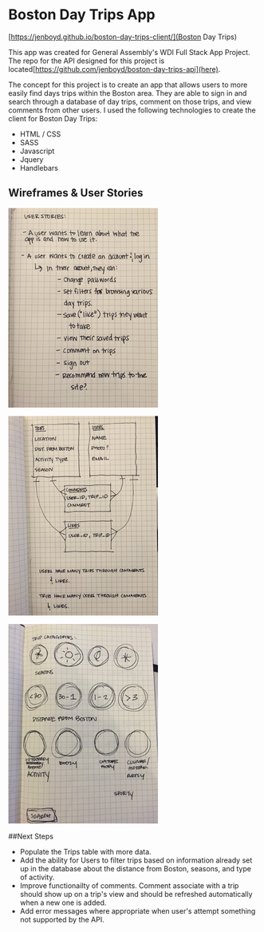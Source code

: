 
# Boston Day Trips App

[https://jenboyd.github.io/boston-day-trips-client/](Boston Day Trips)

This app was created for General Assembly's WDI Full Stack App Project. The
repo for the API designed for this project is located[https://github.com/jenboyd/boston-day-trips-api](here).

The concept for this project is to create an app that allows users to more
easily find days trips within the Boston area. They are able to sign in and
search through a database of day trips, comment on those trips, and view
comments from other users. I used the following technologies to create the
client for Boston Day Trips:

   - HTML / CSS
   - SASS
   - Javascript
   - Jquery
   - Handlebars


## Wireframes & User Stories

![Alt text](./IMG_0980.jpg)

![Alt text](./IMG_0981.jpg)

![Alt text](./IMG_0982.jpg)


##Next Steps

   - Populate the Trips table with more data.
   - Add the ability for Users to filter trips based on information already
      set up in the database about the distance from Boston, seasons, and
      type of activity.
  - Improve functionailty of comments. Comment associate with a trip should
      show up on a trip's view and should be refreshed automatically when a new
      one is added.
  - Add error messages where appropriate when user's attempt something not
      supported by the API.
